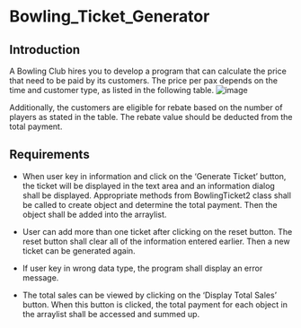 # Bowling_Ticket_Generator
## Introduction

A Bowling Club hires you to develop a program that can calculate the price that need to be paid by its customers. The price per pax depends on the time and customer type, as listed in the following table. 
![image](https://github.com/soo98639/Bowling_Ticket_Generator/assets/72849596/7b1d3b15-86d5-4de5-a783-fa38dd7fb500)

Additionally, the customers are eligible for rebate based on the number of players as stated in the table. The rebate value should be deducted from the total payment.

## Requirements

- When user key in information and click on the ‘Generate Ticket’ button, the ticket will be displayed in the text area and an information dialog shall be displayed. Appropriate methods from BowlingTicket2 class shall be called to create object and determine the total payment. Then the object shall be added into the arraylist.
  
- User can add more than one ticket after clicking on the reset button. The reset button shall clear all of the information entered earlier. Then a new ticket can be generated again.
  
- If user key in wrong data type, the program shall display an error message.
  
- The total sales can be viewed by clicking on the ‘Display Total Sales’ button. When this button is clicked, the total payment for each object in the arraylist shall be accessed and summed up.
